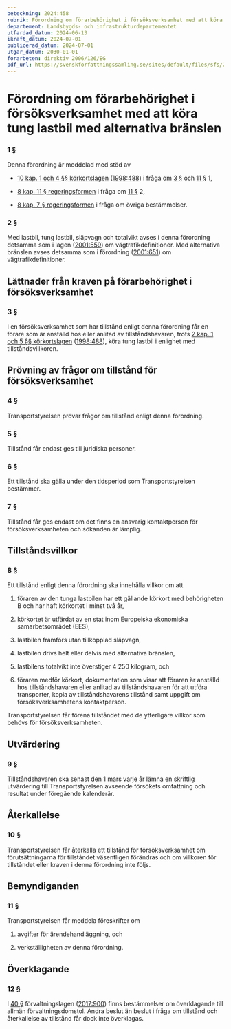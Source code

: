 ```yaml
---
beteckning: 2024:458
rubrik: Förordning om förarbehörighet i försöksverksamhet med att köra tung lastbil med alternativa bränslen
departement: Landsbygds- och infrastrukturdepartementet
utfardad_datum: 2024-06-13
ikraft_datum: 2024-07-01
publicerad_datum: 2024-07-01
utgar_datum: 2030-01-01
forarbeten: direktiv 2006/126/EG
pdf_url: https://svenskforfattningssamling.se/sites/default/files/sfs/2024-06/SFS2024-458.pdf
---
```


# Förordning om förarbehörighet i försöksverksamhet med att köra tung lastbil med alternativa bränslen

### 1 §

Denna förordning är meddelad med stöd av

- [10 kap. 1 och 4 §§ körkortslagen](https://selex.se/eli/sfs/1998/488#kap10.1) ([1998:488](https://selex.se/eli/sfs/1998/488)) i fråga om [3 §](#3) och [11 §](#11) 1,

- [8 kap. 11 § regeringsformen](https://selex.se/eli/sfs/1974/152#kap8.11) i fråga om [11 §](#11) 2,

- [8 kap. 7 § regeringsformen](https://selex.se/eli/sfs/1974/152#kap8.7) i fråga om övriga bestämmelser.

### 2 §

Med lastbil, tung lastbil, släpvagn och totalvikt avses i denna förordning detsamma som i lagen ([2001:559](https://selex.se/eli/sfs/2001/559)) om vägtrafikdefinitioner. Med alternativa bränslen avses detsamma som i förordning ([2001:651](https://selex.se/eli/sfs/2001/651)) om vägtrafikdefinitioner.

## Lättnader från kraven på förarbehörighet i försöksverksamhet

### 3 §

I en försöksverksamhet som har tillstånd enligt denna förordning får en förare som är anställd hos eller anlitad av tillståndshavaren, trots [2 kap. 1 och 5 §§ körkortslagen](https://selex.se/eli/sfs/1998/488#kap2.1) ([1998:488](https://selex.se/eli/sfs/1998/488)), köra tung lastbil i enlighet med tillståndsvillkoren.

## Prövning av frågor om tillstånd för försöksverksamhet

### 4 §

Transportstyrelsen prövar frågor om tillstånd enligt denna förordning.

### 5 §

Tillstånd får endast ges till juridiska personer.

### 6 §

Ett tillstånd ska gälla under den tidsperiod som Transportstyrelsen bestämmer.

### 7 §

Tillstånd får ges endast om det finns en ansvarig kontaktperson för försöksverksamheten och sökanden är lämplig.

## Tillståndsvillkor

### 8 §

Ett tillstånd enligt denna förordning ska innehålla villkor om att

1. föraren av den tunga lastbilen har ett gällande körkort med behörigheten B och har haft körkortet i minst två år,

2. körkortet är utfärdat av en stat inom Europeiska ekonomiska samarbetsområdet (EES),

3. lastbilen framförs utan tillkopplad släpvagn,

4. lastbilen drivs helt eller delvis med alternativa bränslen,

5. lastbilens totalvikt inte överstiger 4 250 kilogram, och

6. föraren medför körkort, dokumentation som visar att föraren är anställd hos tillståndshavaren eller anlitad av tillståndshavaren för att utföra transporter, kopia av tillståndshavarens tillstånd samt uppgift om försöksverksamhetens kontaktperson.

Transportstyrelsen får förena tillståndet med de ytterligare villkor som behövs för försöksverksamheten.

## Utvärdering

### 9 §

Tillståndshavaren ska senast den 1 mars varje år lämna en skriftlig utvärdering till Transportstyrelsen avseende försökets omfattning och resultat under föregående kalenderår.

## Återkallelse

### 10 §

Transportstyrelsen får återkalla ett tillstånd för försöksverksamhet om förutsättningarna för tillståndet väsentligen förändras och om villkoren för tillståndet eller kraven i denna förordning inte följs.

## Bemyndiganden

### 11 §

Transportstyrelsen får meddela föreskrifter om

1. avgifter för ärendehandläggning, och

2. verkställigheten av denna förordning.

## Överklagande

### 12 §

I [40 §](#40) förvaltningslagen ([2017:900](https://selex.se/eli/sfs/2017/900)) finns bestämmelser om överklagande till allmän förvaltningsdomstol. Andra beslut än beslut i fråga om tillstånd och återkallelse av tillstånd får dock inte överklagas.